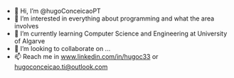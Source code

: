 - 👋 Hi, I’m @hugoConceicaoPT
- 👀 I’m interested in everything about programming and what the area involves
- 🌱 I’m currently learning Computer Science and Engineering at University of Algarve
- 💞️ I’m looking to collaborate on ...
- 📫 Reach me in www.linkedin.com/in/hugoc33 or hugoconceicao.ti@outlook.com

<!---
hugoConceicaoPT/hugoConceicaoPT is a ✨ special ✨ repository because its `README.md` (this file) appears on your GitHub profile.
You can click the Preview link to take a look at your changes.
--->
